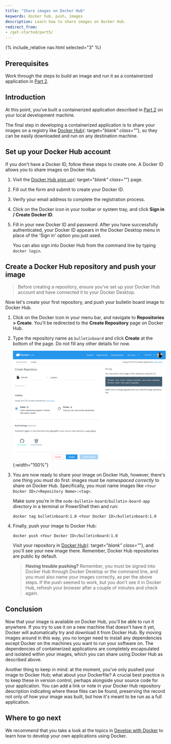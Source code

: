```yaml
---
title: "Share images on Docker Hub"
keywords: docker hub, push, images
description: Learn how to share images on Docker Hub.
redirect_from:
- /get-started/part5/
---
```


{% include_relative nav.html selected="3" %}

## Prerequisites

Work through the steps to build an image and run it as a containerized application in [Part 2](part2.md).

## Introduction

At this point, you've built a containerized application described in [Part 2](part2.md) on your local development machine.

The final step in developing a containerized application is to share your images on a registry like [Docker Hub](https://hub.docker.com/){: target="_blank" class="_”}, so they can be easily downloaded and run on any destination machine.

## Set up your Docker Hub account

If you don't have a Docker ID, follow these steps to create one. A Docker ID allows you to share images on Docker Hub.

1.  Visit the [Docker Hub sign up](https://hub.docker.com/signup){: target="_blank" class="_”} page.

2.  Fill out the form and submit to create your Docker ID.

3.  Verify your email address to complete the registration process.

4.  Click on the Docker icon in your toolbar or system tray, and click **Sign in / Create Docker ID**.

5.  Fill in your new Docker ID and password. After you have successfully authenticated, your Docker ID appears in the Docker Desktop menu in place of the 'Sign in' option you just used.

    You can also sign into Docker Hub from the command line by typing `docker login`.

## Create a Docker Hub repository and push your image

>
> Before creating a repository, ensure you’ve set up your Docker Hub account and have connected it to your Docker Desktop.

Now let's create your first repository, and push your bulletin board image to Docker Hub.

1.  Click on the Docker icon in your menu bar, and navigate to **Repositories > Create**. You'll be redirected to the **Create Repository** page on Docker Hub.

2.  Type the repository name as `bulletinboard` and click **Create** at the bottom of the page. Do not fill any other details for now.

    ![make a repo](images/newrepo.png){:width="100%"}

3.  You are now ready to share your image on Docker Hub, however, there's one thing you must do first: images must be *namespaced correctly* to share on Docker Hub. Specifically, you must name images like `<Your Docker ID>/<Repository Name>:<tag>`.

    Make sure you’re in the `node-bulletin-board/bulletin-board-app` directory in a terminal or PowerShell then and run:

    ```shell
    docker tag bulletinboard:1.0 <Your Docker ID>/bulletinboard:1.0
    ```

4.  Finally, push your image to Docker Hub:

    ```shell
    docker push <Your Docker ID>/bulletinboard:1.0
    ```

    Visit your repository in [Docker Hub](https://hub.docker.com/repositories){: target="_blank" class="_”}, and you'll see your new image there. Remember, Docker Hub repositories are public by default.

    > **Having trouble pushing?** Remember, you must be signed into Docker Hub through Docker Desktop or the command line, and you must also name your images correctly, as per the above steps. If the push seemed to work, but you don't see it in Docker Hub, refresh your browser after a couple of minutes and check again.

## Conclusion

Now that your image is available on Docker Hub, you'll be able to run it anywhere. If you try to use it on a new machine that doesn't have it yet, Docker will automatically try and download it from Docker Hub. By moving images around in this way, you no longer need to install any dependencies except Docker on the machines you want to run your software on. The dependencies of containerized applications are completely encapsulated and isolated within your images, which you can share using Docker Hub as described above.

Another thing to keep in mind: at the moment, you've only pushed your image to Docker Hub; what about your Dockerfile? A crucial best practice is to keep these in version control, perhaps alongside your source code for your application. You can add a link or note in your Docker Hub repository description indicating where these files can be found, preserving the record not only of how your image was built, but how it's meant to be run as a full application.

## Where to go next

We recommend that you take a look at the topics in [Develop with Docker](../develop/index.md) to learn how to develop your own applications using Docker.
